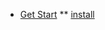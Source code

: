 <!--
 * @Date: 2020-06-22 23:44:01
 * @LastEditors: Conghao Cai🔧
 * @LastEditTime: 2020-06-22 23:56:29
 * @FilePath: /spurv/ifoo/docs/_sidebar.md
--> 
* [Get Start](utility/)
** [install](utility/install)